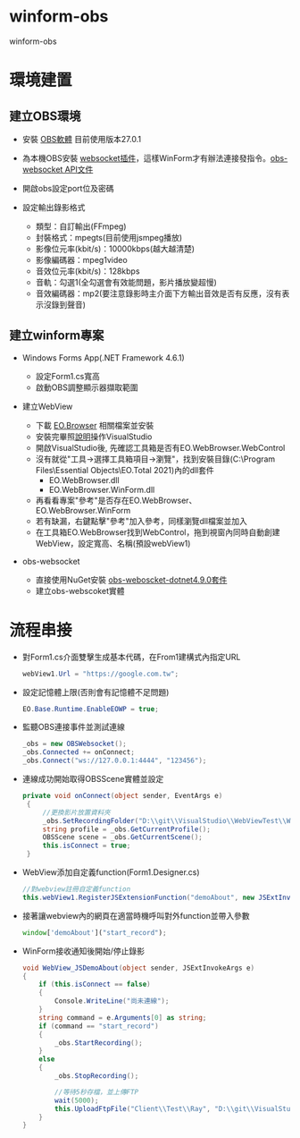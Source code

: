 # winform-obs
winform-obs

# 環境建置
## 建立OBS環境
+ 安裝 [OBS軟體](https://obsproject.com/download) 目前使用版本27.0.1


+ 為本機OBS安裝 [websocket插件](https://github.com/Palakis/obs-websocket/releases/tag/4.9.1)，這樣WinForm才有辦法連接發指令。[obs-websocket API文件](https://github.com/Palakis/obs-websocket/blob/4.x-current/docs/generated/protocol.md)

+ 開啟obs設定port位及密碼
  
+ 設定輸出錄影格式
    + 類型：自訂輸出(FFmpeg)
    + 封裝格式：mpegts(目前使用jsmpeg播放)
    + 影像位元率(kbit/s)：10000kbps(越大越清楚) 
    + 影像編碼器：mpeg1video
    + 音效位元率(kbit/s)：128kbps
    + 音軌：勾選1(全勾選會有效能問題，影片播放變超慢)
    + 音效編碼器：mp2(要注意錄影時主介面下方輸出音效是否有反應，沒有表示沒錄到聲音)

## 建立winform專案
+ Windows Forms App(.NET Framework 4.6.1)
  + 設定Form1.cs寬高
  + 啟動OBS調整顯示器擷取範圍
  
+ 建立WebView
  + 下載 [EO.Browser](https://www.essentialobjects.com/Download.aspx) 相關檔案並安裝
  + 安裝完畢照[說明](https://www.essentialobjects.com/doc/webbrowser/start/winform.aspx)操作VisualStudio
  + 開啟VisualStudio後, 先確認工具箱是否有EO.WebBrowser.WebControl
  + 沒有就從"工具->選擇工具箱項目->瀏覽"，找到安裝目錄(C:\Program Files\Essential Objects\EO.Total 2021)內的dll套件
    + EO.WebBrowser.dll
    + EO.WebBrowser.WinForm.dll
  + 再看看專案"參考"是否存在EO.WebBrowser、EO.WebBrowser.WinForm
  + 若有缺漏，右鍵點擊"參考"加入參考，同樣瀏覽dll檔案並加入
  + 在工具箱EO.WebBrowser找到WebControl，拖到視窗內同時自動創建WebView，設定寬高、名稱(預設webView1)

+ obs-websocket
    + 直接使用NuGet安裝 [obs-weboscket-dotnet4.9.0套件](https://github.com/BarRaider/obs-websocket-dotnet)
    + 建立obs-webscoket實體

# 流程串接
+ 對Form1.cs介面雙擊生成基本代碼，在From1建構式內指定URL
   ```csharp
   webView1.Url = "https://google.com.tw";
   ```
+ 設定記憶體上限(否則會有記憶體不足問題)
   ```csharp
   EO.Base.Runtime.EnableEOWP = true;
   ```
+ 監聽OBS連接事件並測試連線
   ```csharp
   _obs = new OBSWebsocket();
   _obs.Connected += onConnect;
   _obs.Connect("ws://127.0.0.1:4444", "123456");
   ```
+ 連線成功開始取得OBSScene實體並設定
   ```csharp
   private void onConnect(object sender, EventArgs e)
    {
        //更換影片放置資料夾
        _obs.SetRecordingFolder("D:\\git\\VisualStudio\\WebViewTest\\WebViewTest\\video");
        string profile = _obs.GetCurrentProfile();
        OBSScene scene = _obs.GetCurrentScene();
        this.isConnect = true;
    }
   ```
+ WebView添加自定義function(Form1.Designer.cs)
    ```csharp
   //對webview註冊自定義function
   this.webView1.RegisterJSExtensionFunction("demoAbout", new JSExtInvokeHandler(WebView_JSDemoAbout));
   ```
+ 接著讓webview內的網頁在適當時機呼叫對外function並帶入參數
    ```typescript
    window['demoAbout']("start_record");
    ```
+ WinForm接收通知後開始/停止錄影
    ```csharp
    void WebView_JSDemoAbout(object sender, JSExtInvokeArgs e)
    {
        if (this.isConnect == false)
        {
            Console.WriteLine("尚未連線");
        }
        string command = e.Arguments[0] as string;
        if (command == "start_record")
        {
            _obs.StartRecording();
        }
        else
        {
            _obs.StopRecording();

            //等待5秒存檔，並上傳FTP
            wait(5000);
            this.UploadFtpFile("Client\\Test\\Ray", "D:\\git\\VisualStudio\\WebViewTest\\WebViewTest\\video\\aaa.ts");
        }
    }
    ```